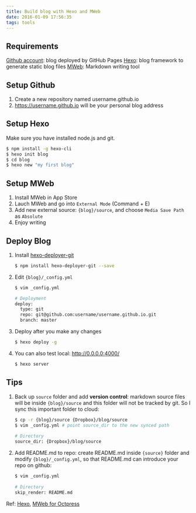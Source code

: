 ```yaml
---
title: Build blog with Hexo and MWeb
date: 2016-01-09 17:56:35
tags: tools
---
```


## Requirements
[Github account](https://github.com/): blog deployed by GitHub Pages
[Hexo](https://hexo.io/): blog framework to generate static blog files
[MWeb](http://www.mweb.im/): Markdown writing tool

## Setup Github
1. Create a new repository named username.github.io
2. https://username.github.io will be your personal blog address

## Setup Hexo
Make sure you have installed node.js and git.

```bash
$ npm install -g hexo-cli
$ hexo init blog    
$ cd blog
$ hexo new "my first blog"
```

## Setup MWeb
1. Install MWeb in App Store
2. Lauch MWeb and go into `External Mode` (Command + E)
3. Add new external source: `{blog}/source`, and choose `Media Save Path` as `Absolute` 
4. Enjoy writing

## Deploy Blog
1. Install [hexo-deployer-git](https://github.com/hexojs/hexo-deployer-git)

	```bash
	$ npm install hexo-deployer-git --save
	```
2. Edit `{blog}/_config.yml`

	```bash
	$ vim _config.yml
	
	# Deployment
	deploy:
	  type: git
	  repo: git@github.com:username/username.github.io.git
	  branch: master
	```
3. Deploy after you make any changes

	```bash
	$ hexo deploy -g
	```
4. You can also test local: http://0.0.0.0:4000/
	
	```bash
	$ hexo server
	```

## Tips
1. Back up `source` folder and add **version control**: markdown source files will be inside `{blog}/source` and this folder will not be tracked by git. So I sync this important folder to cloud:
	
	```bash
	$ cp -r {blog}/source {Dropbox}/blog/source
	$ vim _config.yml # point source_dir to the new synced path  
		
	# Directory
	source_dir: {Dropbox}/blog/source
	```

2. Add README.md to repo: create README.md inside `{source}` folder and modify `{blog}/_config.yml`, so that README.md can introduce your repo on github:

	```bash
	$ vim _config.yml
		
	# Directory
	skip_render: README.md
	```

Ref: [Hexo](https://hexo.io/docs/index.html), [MWeb for Octpress](http://zh.mweb.im/mweb-1.4-add-floder-octpress-support.html) 


